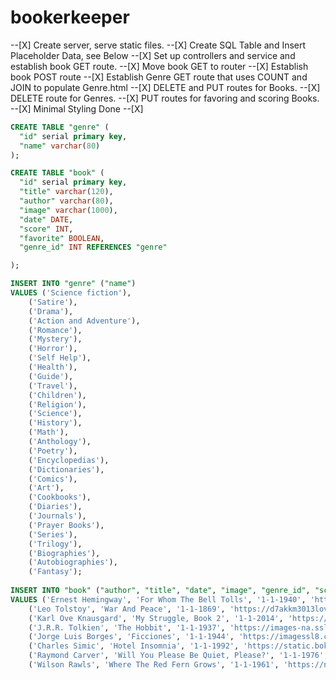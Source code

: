 # bookerkeeper

--[X] Create server, serve static files.
--[X] Create SQL Table and Insert Placeholder Data, see Below
--[X] Set up controllers and service and establish book GET route.
--[X] Move book GET to router
--[X] Establish book POST route
--[X] Establish Genre GET route that uses COUNT and JOIN to populate Genre.html
--[X] DELETE and PUT routes for Books.
--[X] DELETE route for Genres.
--[X] PUT routes for favoring and scoring Books.
--[X] Minimal Styling Done
--[X] 

```SQL 
CREATE TABLE "genre" (
  "id" serial primary key,
  "name" varchar(80)
);

CREATE TABLE "book" (
  "id" serial primary key,
  "title" varchar(120),
  "author" varchar(80),
  "image" varchar(1000),
  "date" DATE,
  "score" INT,
  "favorite" BOOLEAN,
  "genre_id" INT REFERENCES "genre"

);

INSERT INTO "genre" ("name") 
VALUES ('Science fiction'),
	('Satire'),
	('Drama'),
	('Action and Adventure'),
	('Romance'),
	('Mystery'),
	('Horror'),
	('Self Help'),
	('Health'),
	('Guide'),
	('Travel'),
	('Children'),
	('Religion'),
	('Science'),
	('History'),
	('Math'),
	('Anthology'),
	('Poetry'),
	('Encyclopedias'),
	('Dictionaries'),
	('Comics'),
	('Art'),
	('Cookbooks'),
	('Diaries'),
	('Journals'),
	('Prayer Books'),
	('Series'),
	('Trilogy'),
	('Biographies'),
	('Autobiographies'),
	('Fantasy');
	
INSERT INTO "book" ("author", "title", "date", "image", "genre_id", "score", "favorite")
VALUES ('Ernest Hemingway', 'For Whom The Bell Tolls', '1-1-1940', 'http://www.bookthink.com/images/170hem01.jpg', 3, 5, FALSE),
    ('Leo Tolstoy', 'War And Peace', '1-1-1869', 'https://d7akkm3013lov.cloudfront.net/covers/tolstoy-war-and-peace.jpg', 3, 5, FALSE),
    ('Karl Ove Knausgard', 'My Struggle, Book 2', '1-1-2014', 'https://images-na.ssl-images-amazon.com/images/I/51TAwy59O0L._SX332_BO1,204,203,200_.jpg', 3, 5, FALSE),
    ('J.R.R. Tolkien', 'The Hobbit', '1-1-1937', 'https://images-na.ssl-images-amazon.com/images/I/51uLvJlKpNL._SX321_BO1,204,203,200_.jpg', 12, 5, FALSE),
    ('Jorge Luis Borges', 'Ficciones', '1-1-1944', 'https://imagessl8.casadellibro.com/a/l/t0/08/9788499089508.jpg', 1, 5, FALSE),
    ('Charles Simic', 'Hotel Insomnia', '1-1-1992', 'https://static.bokelskere.no/85562e199b3ff456fe316db5c8a1d3be128d243c6051482326826a1d.jpeg', 18, 5, FALSE),
    ('Raymond Carver', 'Will You Please Be Quiet, Please?', '1-1-1976', 'https://images.gr-assets.com/books/1360355821l/11446.jpg', 3, 5, FALSE),
    ('Wilson Rawls', 'Where The Red Fern Grows', '1-1-1961', 'https://nashvillebookworm.files.wordpress.com/2015/03/redfern.jpg', 12, 5, FALSE);
```
